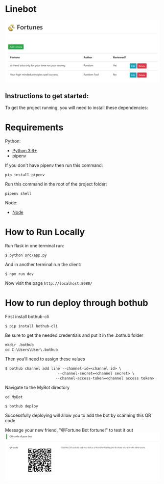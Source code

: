 # Linebot

![web front end](./imgs/webapp.png)

## Instructions to get started:

To get the project running, you will need to install these dependencies:

# Requirements

Python: 
* [Python 3.6+](https://www.python.org/downloads/)
* pipenv

If you don't have pipenv then run this command:
```
pip install pipenv
```
Run this command in the root of the project folder:
```
pipenv shell
```

Node:
* [Node](https://nodejs.org/en/download/)

# How to Run Locally

Run flask in one terminal run:

```
$ python src/app.py
```

And in another terminal run the client:

```
$ npm run dev
```

Now visit the page `http://localhost:8080/`

# How to run deploy through bothub

First install bothub-cli
```
$ pip install bothub-cli
```
Be sure to get the needed credentials and  put it in the .bothub folder
```
mkdir .bothub
cd C:\Users\User\.bothub
```
Then you'll need to assign these values
```
$ bothub channel add line --channel-id=<channel id> \
                        --channel-secret=<channel secret> \
                       --channel-access-token=<channel access token>
```
Navigate to the MyBot directory
```
cd MyBot
```

```
$ bothub deploy
```
Successfully deploying will allow you to add the bot by scanning this QR code

Message your new friend, "@Fortune Bot fortune!" to test it out
![QR Code](./imgs/linebot-QR.png)
